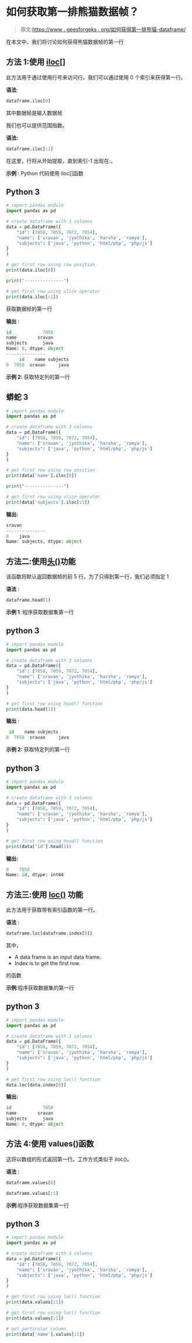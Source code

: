 # 如何获取第一排熊猫数据帧？

> 原文:[https://www . geesforgeks . org/如何获得第一排熊猫-dataframe/](https://www.geeksforgeeks.org/how-to-get-first-row-of-pandas-dataframe/)

在本文中，我们将讨论如何获得熊猫数据帧的第一行

## 方法 1:使用 [iloc[]](https://www.geeksforgeeks.org/python-extracting-rows-using-pandas-iloc/)

此方法用于通过使用行号来访问行。我们可以通过使用 0 个索引来获得第一行。

**语法**:

```py
dataframe.iloc[0]
```

其中数据帧是输入数据帧

我们也可以提供范围指数。

**语法:**

```py
dataframe.iloc[:1]
```

在这里，行将从开始提取，直到索引-1 出现在:。

**示例** : Python 代码使用 iloc[]函数

## Python 3

```py
# import pandas module
import pandas as pd

# create dataframe with 3 columns
data = pd.DataFrame({
    "id": [7058, 7059, 7072, 7054],
    "name": ['sravan', 'jyothika', 'harsha', 'ramya'],
    "subjects": ['java', 'python', 'html/php', 'php/js']
}
)

# get first row using row position
print(data.iloc[0])

print("---------------")

# get first row using slice operator
print(data.iloc[:1])
```

获取数据帧的第一行

**输出** :

```py
id            7058
name        sravan
subjects      java
Name: 0, dtype: object
---------------
     id    name subjects
0  7058  sravan     java
```

**示例 2:** 获取特定列的第一行

## 蟒蛇 3

```py
# import pandas module
import pandas as pd

# create dataframe with 3 columns
data = pd.DataFrame({
    "id": [7058, 7059, 7072, 7054],
    "name": ['sravan', 'jyothika', 'harsha', 'ramya'],
    "subjects": ['java', 'python', 'html/php', 'php/js']
}
)

# get first row using row position
print(data['name'].iloc[0])

print("---------------")

# get first row using slice operator
print(data['subjects'].iloc[:1])
```

**输出:**

```py
sravan
---------------
0    java
Name: subjects, dtype: object
```

## 方法二:使用[头()](https://www.geeksforgeeks.org/python-pandas-dataframe-series-head-method/)功能

该函数将默认返回数据帧的前 5 行。为了只得到第一行，我们必须指定 1

**语法** :

```py
dataframe.head(1)
```

**示例 1** :程序获取数据集第一行

## python 3

```py
# import pandas module
import pandas as pd

# create dataframe with 3 columns
data = pd.DataFrame({
    "id": [7058, 7059, 7072, 7054],
    "name": ['sravan', 'jyothika', 'harsha', 'ramya'],
    "subjects": ['java', 'python', 'html/php', 'php/js']
}
)

# get first row using head() function
print(data.head(1))
```

**输出** :

```py
 id    name subjects
0  7058  sravan     java
```

**示例 2:** 获取特定列的第一行

## python 3

```py
# import pandas module
import pandas as pd

# create dataframe with 3 columns
data = pd.DataFrame({
    "id": [7058, 7059, 7072, 7054],
    "name": ['sravan', 'jyothika', 'harsha', 'ramya'],
    "subjects": ['java', 'python', 'html/php', 'php/js']
}
)

# get first row using head() function
print(data['id'].head(1))
```

**输出:**

```py
0    7058
Name: id, dtype: int64
```

## 方法三:使用 [loc()](https://www.geeksforgeeks.org/python-pandas-dataframe-loc/) 功能

此方法用于获取带有索引函数的第一行。

**语法** :

```py
dataframe.loc[dataframe.index[0]]
```

其中，

*   A data frame is an input data frame.
*   Index is to get the first row.

的函数

**示例**:程序获取数据集的第一行

## python 3

```py
# import pandas module
import pandas as pd

# create dataframe with 3 columns
data = pd.DataFrame({
    "id": [7058, 7059, 7072, 7054],
    "name": ['sravan', 'jyothika', 'harsha', 'ramya'],
    "subjects": ['java', 'python', 'html/php', 'php/js']
}
)

# get first row using loc() function
data.loc[data.index[0]]
```

**输出:**

```py
id            7058
name        sravan
subjects      java
Name: 0, dtype: object
```

## 方法 4:使用 values()函数

这将以数组的形式返回第一行。工作方式类似于 iloc()。

**语法** :

```py
dataframe.values[0]
```

```py
dataframe.values[:1]
```

**示例**:程序获取数据集第一行

## python 3

```py
# import pandas module
import pandas as pd

# create dataframe with 3 columns
data = pd.DataFrame({
    "id": [7058, 7059, 7072, 7054],
    "name": ['sravan', 'jyothika', 'harsha', 'ramya'],
    "subjects": ['java', 'python', 'html/php', 'php/js']
}
)

# get first row using loc() function
print(data.values[:1])

# get first row using loc() function
print(data.values[:1])

# get particular column
print(data['name'].values[:1])
```